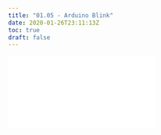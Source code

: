 ```yaml
---
title: "01.05 - Arduino Blink"
date: 2020-01-26T23:11:13Z
toc: true
draft: false
---
```


![Link to included file content](../../../../arduino/arduino-blink.md)
